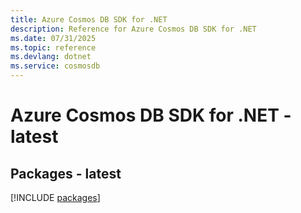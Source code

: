 ```yaml
---
title: Azure Cosmos DB SDK for .NET
description: Reference for Azure Cosmos DB SDK for .NET
ms.date: 07/31/2025
ms.topic: reference
ms.devlang: dotnet
ms.service: cosmosdb
---
```

# Azure Cosmos DB SDK for .NET - latest
## Packages - latest
[!INCLUDE [packages](cosmos-db-index.md)]
